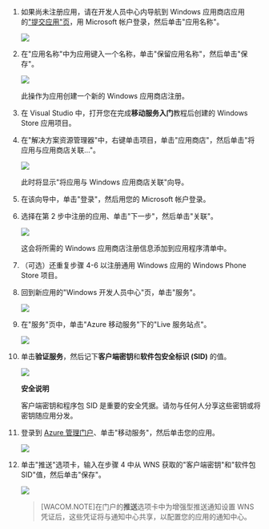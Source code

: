 

1. 如果尚未注册应用，请在开发人员中心内导航到 Windows 应用商店应用的["提交应用"页]，用 Microsoft 帐户登录，然后单击"应用名称"。

   	![](./media/mobile-services-dotnet-backend-notification-hubs-register-windows-store-app/mobile-services-submit-win8-app.png)

2. 在"应用名称"中为应用键入一个名称，单击"保留应用名称"，然后单击"保存"。

   	![](./media/mobile-services-dotnet-backend-notification-hubs-register-windows-store-app/mobile-services-win8-app-name.png)

   	此操作为应用创建一个新的 Windows 应用商店注册。

3. 在 Visual Studio 中，打开您在完成**移动服务入门**教程后创建的 Windows Store 应用项目。

4. 在"解决方案资源管理器"中，右键单击项目，单击"应用商店"，然后单击"将应用与应用商店关联..."。 

  	![](./media/mobile-services-dotnet-backend-notification-hubs-register-windows-store-app/mobile-services-store-association.png)

   	此时将显示"将应用与 Windows 应用商店关联"向导。

5. 在该向导中，单击"登录"，然后用您的 Microsoft 帐户登录。

6. 选择在第 2 步中注册的应用、单击"下一步"，然后单击"关联"。

   	![](./media/mobile-services-dotnet-backend-notification-hubs-register-windows-store-app/mobile-services-select-app-name.png)

   	这会将所需的 Windows 应用商店注册信息添加到应用程序清单中。    

7. （可选）还重复步骤 4-6 以注册通用 Windows 应用的 Windows Phone Store 项目。

8. 回到新应用的"Windows 开发人员中心"页，单击"服务"。 

   	![](./media/mobile-services-dotnet-backend-notification-hubs-register-windows-store-app/mobile-services-win8-edit-app.png) 

9. 在"服务"页中，单击"Azure 移动服务"下的"Live 服务站点"。

	![](./media/mobile-services-javascript-backend-register-windows-store-app/mobile-services-win8-edit2-app.png)

10. 单击**验证服务**，然后记下**客户端密钥**和**软件包安全标识 (SID)** 的值。 

   	![](./media/mobile-services-dotnet-backend-notification-hubs-register-windows-store-app/mobile-services-win8-app-push-auth.png)

    <div class="dev-callout"><b>安全说明</b>
	<p>客户端密钥和程序包 SID 是重要的安全凭据。请勿与任何人分享这些密钥或将密钥随应用分发。</p>
    </div> 

11. 登录到 [Azure 管理门户]、单击"移动服务"，然后单击您的应用。

   	![](./media/mobile-services-dotnet-backend-notification-hubs-register-windows-store-app/mobile-services-selection.png)

12. 单击"推送"选项卡，输入在步骤 4 中从 WNS 获取的"客户端密钥"和"软件包 SID"值，然后单击"保存"。	

   	![](./media/mobile-services-dotnet-backend-notification-hubs-register-windows-store-app/mobile-push-tab.png)

	>[WACOM.NOTE]在门户的**推送**选项卡中为增强型推送通知设置 WNS 凭证后，这些凭证将与通知中心共享，以配置您的应用的通知中心。

<!-- URLs. -->
["提交应用"页]: http://go.microsoft.com/fwlink/p/?LinkID=266582
[Azure 管理门户]: https://manage.windowsazure.cn/
